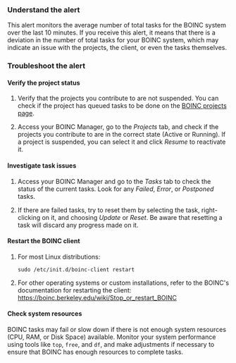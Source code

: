 ### Understand the alert

This alert monitors the average number of total tasks for the BOINC system over the last 10 minutes. If you receive this alert, it means that there is a deviation in the number of total tasks for your BOINC system, which may indicate an issue with the projects, the client, or even the tasks themselves.

### Troubleshoot the alert

#### Verify the project status

1. Verify that the projects you contribute to are not suspended. You can check if the project has queued tasks to be done on the [BOINC projects page](https://boinc.berkeley.edu/projects.php).

2. Access your BOINC Manager, go to the _Projects_ tab, and check if the projects you contribute to are in the correct state (Active or Running). If a project is suspended, you can select it and click _Resume_ to reactivate it.

#### Investigate task issues

1. Access your BOINC Manager and go to the _Tasks_ tab to check the status of the current tasks. Look for any _Failed_, _Error_, or _Postponed_ tasks.

2. If there are failed tasks, try to reset them by selecting the task, right-clicking on it, and choosing _Update_ or _Reset_. Be aware that resetting a task will discard any progress made on it.

#### Restart the BOINC client

1. For most Linux distributions:

   ```
   sudo /etc/init.d/boinc-client restart
   ```

2. For other operating systems or custom installations, refer to the BOINC's documentation for restarting the client: https://boinc.berkeley.edu/wiki/Stop_or_restart_BOINC

#### Check system resources

BOINC tasks may fail or slow down if there is not enough system resources (CPU, RAM, or Disk Space) available. Monitor your system performance using tools like `top`, `free`, and `df`, and make adjustments if necessary to ensure that BOINC has enough resources to complete tasks.

